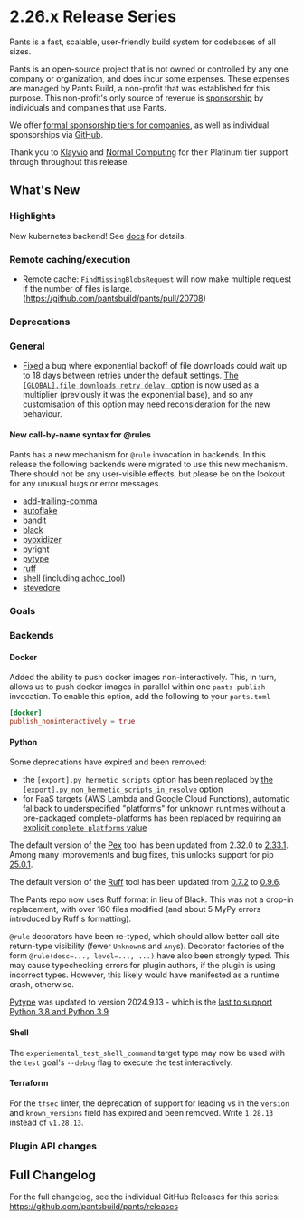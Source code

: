 # 2.26.x Release Series

Pants is a fast, scalable, user-friendly build system for codebases of all sizes.

Pants is an open-source project that is not owned or controlled by any one company or organization, and does incur some expenses. These expenses are managed by Pants Build, a non-profit that was established for this purpose. This non-profit's only source of revenue is [sponsorship](https://www.pantsbuild.org/sponsorship) by individuals and companies that use Pants.

We offer [formal sponsorship tiers for companies](https://www.pantsbuild.org/sponsorship), as well as individual sponsorships via [GitHub](https://github.com/sponsors/pantsbuild).

Thank you to [Klayvio](https://www.klaviyo.com/) and [Normal Computing](https://normalcomputing.ai/) for their Platinum tier support through throughout this release.

## What's New

### Highlights

New kubernetes backend! See [docs](https://www.pantsbuild.org/stable/docs/kubernetes) for details.

### Remote caching/execution

- Remote cache: `FindMissingBlobsRequest` will now make multiple request if the number of files is large. (https://github.com/pantsbuild/pants/pull/20708)

### Deprecations


### General

- [Fixed](https://github.com/pantsbuild/pants/pull/21959) a bug where exponential backoff of file downloads could wait up to 18 days between retries under the default settings. [The `[GLOBAL].file_downloads_retry_delay ` option](https://www.pantsbuild.org/2.26/reference/global-options#file_downloads_retry_delay) is now used as a multiplier (previously it was the exponential base), and so any customisation of this option may need reconsideration for the new behaviour.

#### New call-by-name syntax for @rules

Pants has a new mechanism for `@rule` invocation in backends. In this release the following backends were migrated to use this new mechanism. There should not be any user-visible effects, but please be on the lookout for any unusual bugs or error messages.

- [add-trailing-comma](https://www.pantsbuild.org/stable/reference/subsystems/add-trailing-comma)
- [autoflake](https://www.pantsbuild.org/stable/reference/subsystems/autoflake)
- [bandit](https://www.pantsbuild.org/stable/reference/subsystems/bandit)
- [black](https://www.pantsbuild.org/stable/reference/subsystems/black)
- [pyoxidizer](https://www.pantsbuild.org/stable/reference/subsystems/pyoxidizer)
- [pyright](https://www.pantsbuild.org/stable/reference/subsystems/pyright)
- [pytype](https://www.pantsbuild.org/stable/reference/subsystems/pytype)
- [ruff](https://www.pantsbuild.org/stable/reference/subsystems/ruff)
- [shell](https://www.pantsbuild.org/stable/docs/shell) (including [adhoc_tool](https://www.pantsbuild.org/stable/reference/targets/adhoc_tool))
- [stevedore](https://www.pantsbuild.org/stable/reference/build-file-symbols/stevedore_namespace)

### Goals


### Backends


#### Docker

Added the ability to push docker images non-interactively. This, in turn, allows us to push docker images in parallel within one `pants publish` invocation.
To enable this option, add the following to your `pants.toml`

``` toml
[docker]
publish_noninteractively = true
```


#### Python

Some deprecations have expired and been removed:

- the `[export].py_hermetic_scripts` option has been replaced by [the `[export].py_non_hermetic_scripts_in_resolve` option](https://www.pantsbuild.org/2.25/reference/goals/export#py_non_hermetic_scripts_in_resolve)
- for FaaS targets (AWS Lambda and Google Cloud Functions), automatic fallback to underspecified "platforms" for unknown runtimes without a pre-packaged complete-platforms has been replaced by requiring an [explicit `complete_platforms` value](https://www.pantsbuild.org/2.25/reference/targets/python_aws_lambda_function#complete_platforms)

The default version of the [Pex](https://docs.pex-tool.org/) tool has been updated from 2.32.0 to [2.33.1](https://github.com/pex-tool/pex/releases/tag/v2.33.1).  Among many improvements and bug fixes, this unlocks support for pip [25.0.1](https://pip.pypa.io/en/stable/news/#v25-0-1).

The default version of the [Ruff](https://docs.astral.sh/ruff/) tool has been updated from [0.7.2](https://github.com/astral-sh/ruff/releases/tag/0.7.2) to [0.9.6](https://github.com/astral-sh/ruff/releases/tag/0.9.6).

The Pants repo now uses Ruff format in lieu of Black. This was not a drop-in replacement, with over 160 files modified (and about 5 MyPy errors introduced by Ruff's formatting).

`@rule` decorators have been re-typed, which should allow better call site return-type visibility (fewer `Unknown`s and `Any`s). Decorator factories of the form `@rule(desc=..., level=..., ...)` have also been strongly typed. This may cause typechecking errors for plugin authors, if the plugin is using incorrect types. However, this likely would have manifested as a runtime crash, otherwise.

[Pytype](https://www.pantsbuild.org/stable/reference/subsystems/pytype) was updated to version 2024.9.13 - which is the [last to support Python 3.8 and Python 3.9](https://github.com/google/pytype/blob/main/CHANGELOG).

#### Shell

The `experiemental_test_shell_command` target type may now be used with the `test` goal's `--debug` flag to execute the test interactively.

#### Terraform

For the `tfsec` linter, the deprecation of support for leading `v`s in the `version` and `known_versions` field has expired and been removed. Write `1.28.13` instead of `v1.28.13`.

### Plugin API changes


## Full Changelog

For the full changelog, see the individual GitHub Releases for this series: <https://github.com/pantsbuild/pants/releases>
